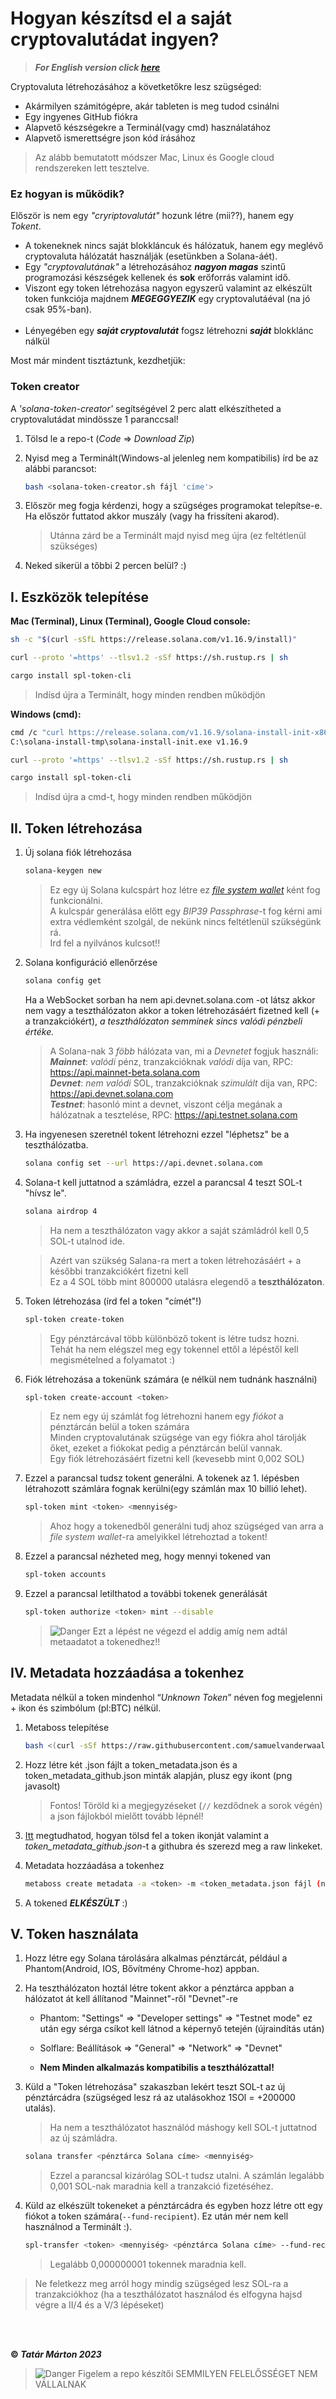 # Hogyan készítsd el a saját cryptovalutádat ingyen?

> ***For English version click [here](./README.en.md)***

Cryptovaluta létrehozásához a követketőkre lesz szügséged:
- Akármilyen számitógépre, akár tableten is meg tudod csinálni
- Egy ingyenes GitHub fiókra
- Alapvető készségekre a Terminál(vagy cmd) használatához
- Alapvető ismerettségre json kód írásához
  
> Az alább bemutatott módszer Mac, Linux és Google cloud rendszereken lett tesztelve.

### Ez hogyan is működik?
Először is nem egy *"cryriptovalutát"* hozunk létre (mii??), hanem egy *Tokent*.
- A tokeneknek nincs saját blokkláncuk és hálózatuk, hanem egy meglévő cryptovaluta hálózatát használják (esetünkben a Solana-áét).
- Egy *"cryptovalutának"* a létrehozásához ***nagyon magas*** szintű programozási készségek kellenek és **sok** erőforrás valamint idő.
- Viszont egy token létrehozása nagyon egyszerű valamint az elkészült token funkciója majdnem ***MEGEGGYEZIK*** egy cryptovalutáéval (na jó csak 95%-ban). <br><br>
- Lényegében egy ***saját cryptovalutát*** fogsz létrehozni ***saját*** blokklánc nálkül

Most már mindent tisztáztunk, kezdhetjük:

### Token creator
A *'solana-token-creator'* segítségével 2 perc alatt elkészítheted a cryptovalutádat mindössze 1 paranccsal!
1. Tölsd le a repo-t (*Code* => *Download Zip*)
2. Nyisd meg a Terminált(Windows-al jelenleg nem kompatibilis) írd be az alábbi parancsot:
   ```bash
   bash <solana-token-creator.sh fájl 'címe'>
   ```
3. Először meg fogja kérdenzi, hogy a szügséges programokat telepítse-e. Ha először futtatod akkor muszály (vagy ha frissíteni akarod).
   > Utánna zárd be a Terminált majd nyisd meg újra (ez feltétlenül szükséges)

4. Neked sikerül a tőbbi 2 percen belül? :)

 ## I. Eszközök telepítése
 
 **Mac (Terminal), Linux (Terminal), Google Cloud console:**
```bash
sh -c "$(curl -sSfL https://release.solana.com/v1.16.9/install)"

curl --proto '=https' --tlsv1.2 -sSf https://sh.rustup.rs | sh

cargo install spl-token-cli
```
> Indísd újra a Terminált, hogy minden rendben működjön <br>

**Windows (cmd):**
```bash
cmd /c "curl https://release.solana.com/v1.16.9/solana-install-init-x86_64-pc-windows-msvc.exe --output C:\solana-install-tmp\solana-install-init.exe --create-dirs"    
C:\solana-install-tmp\solana-install-init.exe v1.16.9

curl --proto '=https' --tlsv1.2 -sSf https://sh.rustup.rs | sh

cargo install spl-token-cli
```
> Indísd újra a cmd-t, hogy minden rendben működjön

## II. Token létrehozása

1. Új solana fiók létrehozása
	```bash
	solana-keygen new
	```
 
 	> Ez egy új Solana kulcspárt hoz létre ez [*file system wallet*](https://docs.solana.com/wallet-guide/file-system-wallet) ként fog funkcionálni.<br>
  	> A kulcspár generálása előtt egy *BIP39 Passphrase*-t fog kérni ami extra védlemként szolgál, de nekünk nincs feltétlenül szükségünk rá.<br>
  	> Ird fel a nyilvános kulcsot!!

2. Solana konfiguráció ellenőrzése
	```bash
	solana config get
	```

	Ha a WebSocket sorban ha nem  api.devnet.solana.com -ot látsz akkor nem vagy a teszthálózaton akkor a token létrehozásáért fizetned kell (+ a tranzakciókért), *a teszthálózaton semminek sincs valódi pénzbeli értéke.*<br>

	> A Solana-nak 3 *föbb* hálózata van, mi a *Devnetet* fogjuk használi:<br>
 	> ***Mainnet***: *valódi* pénz, tranzakcióknak *valódi* díja van, RPC: https://api.mainnet-beta.solana.com <br>
 	> ***Devnet***: *nem valódi* SOL, tranzakcióknak *szimulált* dija van, RPC: https://api.devnet.solana.com <br>
 	> ***Testnet***: hasonló mint a devnet, viszont célja megának a hálózatnak a tesztelése, RPC: https://api.testnet.solana.com <br>   

4. Ha ingyenesen szeretnél tokent létrehozni ezzel "léphetsz" be a teszthálózatba.
 	```bash  
  	solana config set --url https://api.devnet.solana.com
	```
5. Solana-t kell juttatnod a számládra, ezzel a parancsal 4 teszt SOL-t "hívsz le".
	```bash   
  	solana airdrop 4
	```
   > 	Ha nem a teszthálózaton vagy akkor a saját számládról kell 0,5 SOL-t utalnod ide.

   >	Azért van szükség Salana-ra mert a token létrehozásáért + a későbbi tranzakciókért fizetni kell<br>
   >	Ez a 4 SOL több mint 800000 utalásra elegendő a **teszthálózaton**.

6. Token létrehozása (írd fel a token "címét"!)
	```bash
	spl-token create-token
	```
 	> Egy pénztárcával több különböző tokent is létre tudsz hozni. <br>
  	> Tehát ha nem elégszel meg egy tokennel ettől a lépéstől kell megismételned a folyamatot :)
  
7. Fiók létrehozása a tokenünk számára (e nélkül nem tudnánk használni)
	```bash  
	spl-token create-account <token>
	```
 	> Ez nem egy új számlát fog létrehozni hanem egy *fiókot* a pénztárcán belül a token számára <br>
  	> Minden cryptovalutának szügsége van egy fiókra ahol tárolják őket, ezeket a fiókokat pedig a pénztárcán belül vannak. <br>
  	> Egy fiók létrehozásáért fizetni kell (kevesebb mint 0,002 SOL) <br>
  
8. Ezzel a parancsal tudsz tokent generálni. A tokenek az 1. lépésben létrahozott számlára fognak kerülni(egy számlán max 10 billió lehet).
	```bash   
	spl-token mint <token> <mennyiség>
	```
 	> Ahoz hogy a tokenedből generálni tudj ahoz szügséged van arra a *file system wallet*-ra amelyikkel létrehoztad a tokent!

9. Ezzel a parancsal nézheted meg, hogy mennyi tokened van
	```bash   
	spl-token accounts
	```
10. Ezzel a parancsal letilthatod a további tokenek generálását
	```bash   
	spl-token authorize <token> mint --disable
	```
	> <picture>
	>   <source media="(prefers-color-scheme: light)" srcset="https://raw.githubusercontent.com/Mqxx/GitHub-Markdown/main/blockquotes/badge/light-theme/danger.svg">
	>   <img alt="Danger" src="https://raw.githubusercontent.com/Mqxx/GitHub-Markdown/main/blockquotes/badge/dark-theme/danger.svg">
	> </picture>
 	> Ezt a lépést ne végezd el addig amíg nem adtál metaadatot a tokenedhez!!


## IV. Metadata hozzáadása a tokenhez
Metadata nélkül a token mindenhol “*Unknown Token*” néven fog megjelenni + ikon és szimbólum (pl:BTC) nélkül.

1. Metaboss telepítése
	```bash   
	bash <(curl -sSf https://raw.githubusercontent.com/samuelvanderwaal/metaboss/main/scripts/install.sh)
	```
2. Hozz létre két .json fájlt a token_metadata.json és a token_metadata_github.json minták alapján, plusz egy ikont (png javasolt)
   > Fontos! Töröld ki a megjegyzéseket (`//` kezdődnek a sorok végén) a json fájlokból mielőtt tovább lépnél!

3. [Itt](/.how-to-upload-to-github/upload_to_github.md) megtudhatod, hogyan tölsd fel a token ikonját valamint a *token_metadata_github.json*-t a githubra és szerezd meg a raw linkeket.
4. Metadata hozzáadása a tokenhez
	```bash   
	metaboss create metadata -a <token> -m <token_metadata.json fájl (nem a github-os)>
	```  
5. A tokened ***ELKÉSZÜLT*** :)

## V. Token használata

1. Hozz létre egy Solana tárolására alkalmas pénztárcát, például a Phantom(Android, IOS, Bővítmény Chrome-hoz) appban.
2. Ha teszthálózaton hoztál létre tokent akkor a pénztárca appban a hálózatot át kell állítanod "Mainnet"-ről "Devnet"-re
   - Phantom: "Settings" => "Developer settings" => "Testnet mode" ez után egy sérga csíkot kell látnod a képernyő tetején (újraindítás után)
   - Solflare: Beállítások => "General" => "Network" => "Devnet"
     
   - **Nem Minden alkalmazás kompatibilis a teszthálózattal!**     
3. Küld a "Token létrehozása" szakaszban lekért teszt SOL-t az új pénztárcádra (szügséged lesz rá az utalásokhoz 1SOl = +200000 utalás).

	> Ha nem a teszthálózatot használód máshogy kell SOL-t juttatnod az új számládra.
	```bash   
	solana transfer <pénztárca Solana címe> <mennyiség>
	```
 	> Ezzel a parancsal kizárólag SOL-t tudsz utalni.
  	> A számlán legalább 0,001 SOL-nak maradnia kell a tranzakció fizetéséhez.
  
4. Küld az elkészült tokeneket a pénztárcádra és egyben hozz létre ott egy fiókot a token számára(`--fund-recipient`). Ez után mér nem kell használnod a Terminált :).
	```bash
	spl-transfer <token> <mennyiség> <pénztárca Solana címe> --fund-recipient
	```
 	> Legalább 0,000000001 tokennek maradnia kell. <br>

> Ne feletkezz meg arról hogy mindig szügséged lesz SOL-ra a tranzakciókhoz (ha a teszthálózatot használod és elfogyna hajsd végre a II/4 és a V/3 lépéseket)
   
<br><br>


**© *Tatár Márton 2023***

> <picture>
>   <source media="(prefers-color-scheme: light)" srcset="https://raw.githubusercontent.com/Mqxx/GitHub-Markdown/main/blockquotes/badge/light-theme/danger.svg">
>   <img alt="Danger" src="https://raw.githubusercontent.com/Mqxx/GitHub-Markdown/main/blockquotes/badge/dark-theme/danger.svg">
> </picture>
> Figelem a repo készítői SEMMILYEN FELELŐSSÉGET NEM VÁLLALNAK
